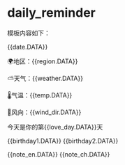 # daily_reminder

模板内容如下：

{{date.DATA}} 

🌍地区：{{region.DATA}} 

⛅天气：{{weather.DATA}} 

🌡️气温：{{temp.DATA}} 

💨风向：{{wind_dir.DATA}} 

今天是你的第{{love_day.DATA}}天 

{{birthday1.DATA}} 
{{birthday2.DATA}}


{{note_en.DATA}} 
{{note_ch.DATA}}

